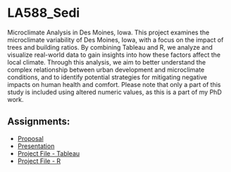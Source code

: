 # LA588_Sedi

Microclimate Analysis in Des Moines, Iowa. This project examines the microclimate variability of Des Moines, Iowa, with a focus on the impact of trees and building ratios. By combining Tableau and R, we analyze and visualize real-world data to gain insights into how these factors affect the local climate. Through this analysis, we aim to better understand the complex relationship between urban development and microclimate conditions, and to identify potential strategies for mitigating negative impacts on human health and comfort. Please note that only a part of this study is included using altered numeric values, as this is a part of my PhD work.

## Assignments:

- [Proposal](https://github.com/sedi-ghiasi/LA588_Sedi/blob/main/finalproject/proposal.md)
- [Presentation](https://iowastate.instructuremedia.com/embed/e0de399f-3086-4c1e-860f-bf792f47af67)
- [Project File - Tableau](https://github.com/sedi-ghiasi/LA588_Sedi/blob/main/finalproject/Finalproject-slideone.twb)
- [Project File - R](https://github.com/sedi-ghiasi/LA588_Sedi/blob/main/finalproject/studyarea.R)


